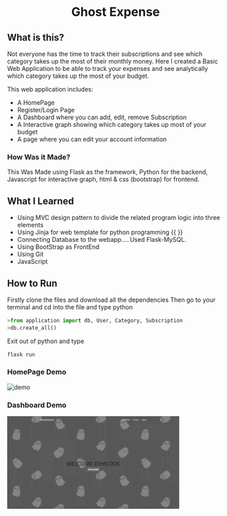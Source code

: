 <h1 align="center">Ghost Expense</h1>

## What is this?
Not everyone has the time to track their subscriptions and see which category takes up the most of their monthly money. Here I created a Basic Web Application to be able to track your expenses and see analytically which category takes up the most of your budget.

This web application includes:
- A HomePage
- Register/Login Page
- A Dashboard where you can add, edit, remove Subscription
- A Interactive graph showing which category takes up most of your budget
- A page where you can edit your account information

### How Was it Made?
This Was Made using Flask as the framework, Python for the backend, Javascript for interactive graph, html & css (bootstrap) for frontend. 

## What I Learned
* Using MVC design pattern to divide the related program logic into three elements
* Using Jinja for web template for python programming {{ }}
* Connecting Database to the webapp.....Used Flask-MySQL.
* Using BootStrap as FrontEnd
* Using Git
* JavaScript

## How to Run
Firstly clone the files and download all the dependencies
Then go to your terminal and cd into the file and type python
```python
>from application import db, User, Category, Subscription
>db.create_all()
```
Exit out of python and type
```python
flask run
```
### HomePage Demo
<img src="https://github.com/Ncnchiche/mySubscription/blob/master/GhostExpense.gif" alt="demo" width="400">

### Dashboard Demo
<img src="https://github.com/Ncnchiche/mySubscription/blob/master/GhostExpense2.gif" alt="demo2" width="400">
